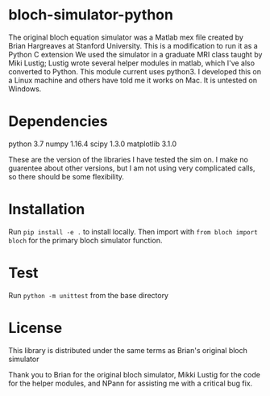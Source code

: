 bloch-simulator-python
======================

The original bloch equation simulator was a Matlab mex file created by Brian Hargreaves at Stanford University. This is a modification to run it as a Python C extension
We used the simulator in a graduate MRI class taught by Miki Lustig; Lustig wrote several helper modules in matlab, which I've also converted to Python.
This module current uses python3. I developed this on a Linux machine and others have told me it works on Mac. It is untested on Windows.

Dependencies
======================
python 3.7
numpy 1.16.4
scipy 1.3.0
matplotlib 3.1.0

These are the version of the libraries I have tested the sim on. I make no guarentee about other versions, but I am not using very complicated calls, so there should be some flexibility. 

Installation
======================
Run `pip install -e .` to install locally. Then import with `from bloch import bloch` for the primary bloch simulator function.

Test
======================
Run `python -m unittest` from the base directory

License
======================
This library is distributed under the same terms as Brian's original bloch simulator

Thank you to Brian for the original bloch simulator, Mikki Lustig for the code for the helper modules, and NPann for assisting me with a critical bug fix.
